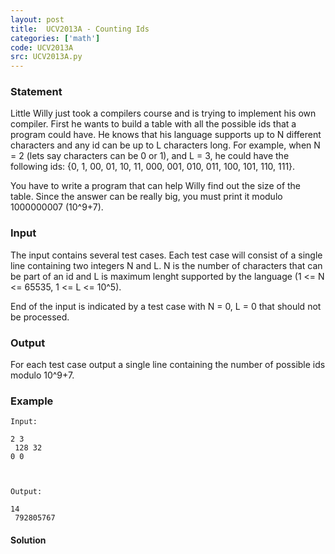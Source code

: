 ```yaml
---
layout: post
title:  UCV2013A - Counting Ids
categories: ['math']
code: UCV2013A
src: UCV2013A.py
---
```


### **Statement**

Little Willy just took a compilers course and is trying to implement his own
compiler. First he wants to build a table with all the possible ids that a
program could have. He knows that his language supports up to N different
characters and any id can be up to L characters long. For example, when N = 2
(lets say characters can be 0 or 1), and L = 3, he could have the following
ids: {0, 1, 00, 01, 10, 11, 000, 001, 010, 011, 100, 101, 110, 111}.

You have to write a program that can help Willy find out the size of the
table. Since the answer can be really big, you must print it modulo 1000000007
(10^9+7).

### Input

The input contains several test cases. Each test case will consist of a single
line containing two integers N and L. N is the number of characters that can
be part of an id and L is maximum lenght supported by the language (1 <= N <=
65535, 1 <= L <= 10^5).

End of the input is indicated by a test case with N = 0, L = 0 that should not
be processed.

### Output

For each test case output a single line containing the number of possible ids
modulo 10^9+7.

### Example

    
    
    Input:
    2 3  
     128 32  
    0 0
    
    Output:
    14  
     792805767



#### **Solution**



